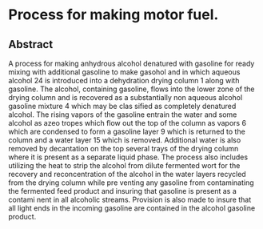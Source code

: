 # Process for making motor fuel.

## Abstract
A process for making anhydrous alcohol denatured with gasoline for ready mixing with additional gasoline to make gasohol and in which aqueous alcohol 24 is introduced into a dehydration drying column 1 along with gasoline. The alcohol, containing gasoline, flows into the lower zone of the drying column and is recovered as a substantially non aqueous alcohol gasoline mixture 4 which may be clas sified as completely denatured alcohol. The rising vapors of the gasoline entrain the water and some alcohol as azeo tropes which flow out the top of the column as vapors 6 which are condensed to form a gasoline layer 9 which is returned to the column and a water layer 15 which is removed. Additional water is also removed by decantation on the top several trays of the drying column where it is present as a separate liquid phase. The process also includes utilizing the heat to strip the alcohol from dilute fermented wort for the recovery and reconcentration of the alcohol in the water layers recycled from the drying column while pre venting any gasoline from contaminating the fermented feed product and insuring that gasoline is present as a contami nent in all alcoholic streams. Provision is also made to insure that all light ends in the incoming gasoline are contained in the alcohol gasoline product.
